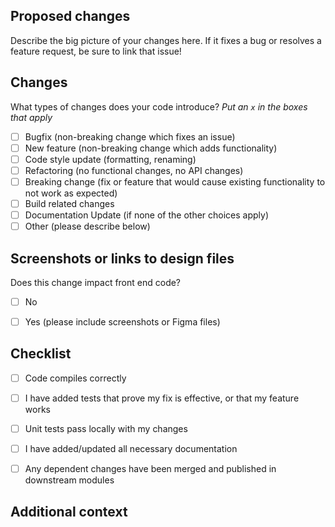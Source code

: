 ## Proposed changes

Describe the big picture of your changes here.  If it fixes a bug or resolves a feature request, be sure to link that issue!

## Changes

What types of changes does your code introduce?  _Put an `x` in the boxes that apply_

- [ ] Bugfix (non-breaking change which fixes an issue)
- [ ] New feature (non-breaking change which adds functionality)
- [ ] Code style update (formatting, renaming)
- [ ] Refactoring (no functional changes, no API changes)
- [ ] Breaking change (fix or feature that would cause existing functionality to not work as expected)
- [ ] Build related changes
- [ ] Documentation Update (if none of the other choices apply)
- [ ] Other (please describe below)

## Screenshots or links to design files

Does this change impact front end code?

- [ ] No
- [ ] Yes (please include screenshots or Figma files)


## Checklist

- [ ] Code compiles correctly
- [ ] I have added tests that prove my fix is effective, or that my feature works
- [ ] Unit tests pass locally with my changes
- [ ] I have added/updated all necessary documentation
- [ ] Any dependent changes have been merged and published in downstream modules


## Additional context

